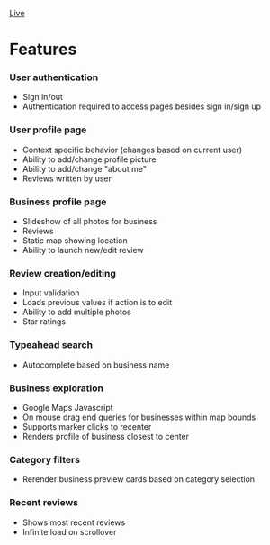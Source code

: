 [Live](www.go-again.com)  

# Features

### User authentication
* Sign in/out
* Authentication required to access pages besides sign in/sign up

### User profile page
* Context specific behavior (changes based on current user)
* Ability to add/change profile picture
* Ability to add/change "about me"
* Reviews written by user

### Business profile page
* Slideshow of all photos for business
* Reviews
* Static map showing location
* Ability to launch new/edit review

### Review creation/editing
* Input validation
* Loads previous values if action is to edit
* Ability to add multiple photos
* Star ratings

### Typeahead search
* Autocomplete based on business name

### Business exploration
* Google Maps Javascript
* On mouse drag end queries for businesses within map bounds
* Supports marker clicks to recenter
* Renders profile of business closest to center

### Category filters
* Rerender business preview cards based on category selection

### Recent reviews
* Shows most recent reviews
* Infinite load on scrollover